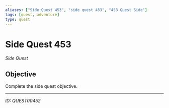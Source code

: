 ```yaml
---
aliases: ["Side Quest 453", "side quest 453", "453 Quest Side"]
tags: [quest, adventure]
type: quest
---
```


# Side Quest 453

*Side Quest*

## Objective
Complete the side quest objective.

---
*ID: QUEST00452*